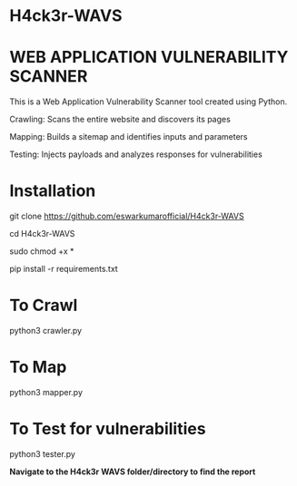 # H4ck3r-WAVS

# WEB APPLICATION VULNERABILITY SCANNER

This is a Web Application Vulnerability Scanner tool created using Python.



Crawling: Scans the entire website and discovers its pages

Mapping: Builds a sitemap and identifies inputs and parameters

Testing: Injects payloads and analyzes responses for vulnerabilities



# Installation 

git clone https://github.com/eswarkumarofficial/H4ck3r-WAVS

cd H4ck3r-WAVS

sudo chmod +x * 

pip install -r requirements.txt

# To Crawl 
  python3 crawler.py
  
# To Map
  python3 mapper.py
  
# To Test for vulnerabilities
  python3 tester.py
  
  
**Navigate to the H4ck3r WAVS folder/directory to find the report**
